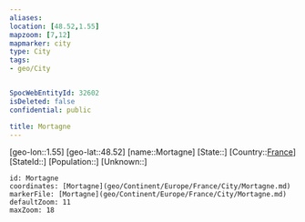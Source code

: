 ```yaml
---
aliases: 
location: [48.52,1.55]
mapzoom: [7,12] 
mapmarker: city 
type: City
tags:
- geo/City


SpocWebEntityId: 32602
isDeleted: false
confidential: public

title: Mortagne
---
```

[geo-lon::1.55]
[geo-lat::48.52]
[name::Mortagne]
[State::]
[Country::[France](geo/Continent/Europe/France.md)]
[StateId::]
[Population::]
[Unknown::]


```leaflet
id: Mortagne
coordinates: [Mortagne](geo/Continent/Europe/France/City/Mortagne.md)
markerFile: [Mortagne](geo/Continent/Europe/France/City/Mortagne.md)
defaultZoom: 11 
maxZoom: 18
```


